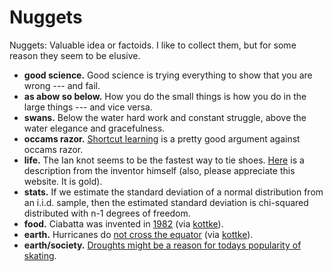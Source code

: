# Nuggets
Nuggets: Valuable idea or factoids. I like to collect them, but for some reason they seem to be elusive. 

- **good science.** Good science is trying everything to show that you are wrong --- and fail.  
- **as abow so below.** How you do the small things is how you do in the large things --- and vice versa. 
- **swans.** Below the water hard work and constant struggle, above the water elegance and gracefulness.  
- **occams razor.** [Shortcut learning](https://www.nature.com/articles/s42256-020-00257-z) is a pretty good argument against occams razor. 
- **life.** The Ian knot seems to be the fastest way to tie shoes. [Here](https://www.fieggen.com/shoelace/ianknot.htm) is a description from the inventor himself (also, please appreciate this website. It is gold).  
- **stats.** If we estimate the standard deviation of a normal distribution from an i.i.d. sample, then the estimated standard deviation is chi-squared distributed with n-1 degrees of freedom.
- **food.** Ciabatta was invented in [1982](https://en.wikipedia.org/wiki/Ciabatta) (via [kottke](https://kottke.org)).
- **earth.** Hurricanes do [not cross the equator](https://www.iflscience.com/theres-a-weird-reason-why-hurricanes-never-cross-the-equator-68082) (via [kottke](https://kottke.org)).
- **earth/society.** [Droughts might be a reason for todays popularity of skating](https://academic.oup.com/pnasnexus/article/2/12/pgad395/7462603).  
